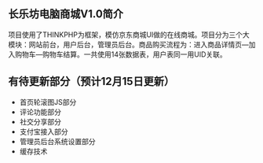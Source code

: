 ## 长乐坊电脑商城V1.0简介

项目使用了THINKPHP为框架，模仿京东商城UI做的在线商城。项目分为三个大模块：网站前台，用户后台，管理员后台。商品购买流程为：进入商品详情页—加入购物车—购物车结算。一共使用14张数据表，用户表同一用UID关联。

## 有待更新部分（预计12月15日更新）

*  首页轮滚图JS部分
*  评论功能部分
*  社交分享部分
*  支付宝接入部分
*  管理员后台系统设置部分
*  缓存技术


